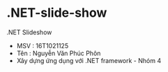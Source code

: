 # .NET-slide-show
.NET Slideshow
- MSV : 16T1021125
- Tên : Nguyễn Văn Phúc Phôn
- Xây dựng ứng dụng với .NET framework - Nhóm 4

